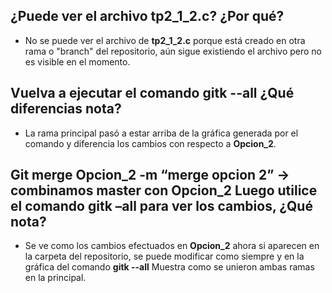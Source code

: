 ## ¿Puede ver el archivo tp2_1_2.c? ¿Por qué?
* No se puede ver el archivo de **tp2_1_2.c** porque está creado en otra rama o "branch" del repositorio, aún sigue existiendo el archivo pero no es visible en el momento.

## Vuelva a ejecutar el comando gitk --all ¿Qué diferencias nota?
* La rama principal pasó a estar arriba de la gráfica generada por el comando y diferencia los cambios con respecto a **Opcion_2**.

## Git merge Opcion_2 -m “merge opcion 2” → combinamos master con Opcion_2 Luego utilice el comando gitk –all para ver los cambios, ¿Qué nota?
* Se ve como los cambios efectuados en **Opcion_2** ahora si aparecen en la carpeta del repositorio, se puede modificar como siempre y en la gráfica del comando **gitk --all** Muestra como se unieron ambas ramas en la principal.